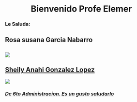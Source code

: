 <!doctype html>
<html>
<head>
	<title>Hola </title>
<h1><center>Bienvenido Profe Elemer</h1></center>
<h3>Le Saluda:</h3>
<body>
<h2><b> Rosa susana Garcia Nabarro </b><h2>
	<img src="https://www.lavanguardia.com/r/GODO/LV/p5/WebSite/2018/12/16/Recortada/img_dibernon_20160420-191445_imagenes_lv_propias_dibernon__dsf4269-kDvF--656x440@LaVanguardia-Web.jpg">
<h2><u> Sheily Anahi Gonzalez Lopez </u></h2>
     <img src="https://www.top10listas.com/archivos/listas/8-1537525753.jpg "> 
<h3><i><u>De 6to Administracion. Es un gusto saludarlo</u></i></h3>
</body>
</html>

